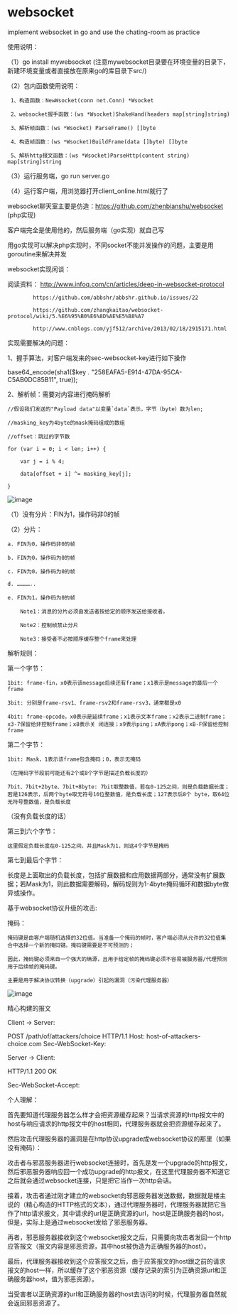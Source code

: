 # websocket
implement websocket in go and use the chating-room as practice

使用说明：

（1）go install mywebsocket (注意mywebsocket目录要在环境变量的目录下，新建环境变量或者直接放在原来go的库目录下src/)

（2）包内函数使用说明： 
     
     1、构造函数：NewWsocket(conn net.Conn) *Wsocket
     
     2、websocket握手函数：(ws *Wsocket)ShakeHand(headers map[string]string)
     
     3、解析帧函数：(ws *Wsocket) ParseFrame() []byte
     
     4、构造帧函数：(ws *Wsocket)BuildFrame(data []byte) []byte
     
     5、解析http报文函数：(ws *Wsocket)ParseHttp(content string) map[string]string
     

（3）运行服务端，go run server.go

（4）运行客户端，用浏览器打开client_online.html就行了


websocket聊天室主要是仿造：https://github.com/zhenbianshu/websocket (php实现)

客户端完全是使用他的，然后服务端（go实现）就自己写

用go实现可以解决php实现时，不同socket不能并发操作的问题，主要是用goroutine来解决并发

websocket实现闲谈：

阅读资料：   http://www.infoq.com/cn/articles/deep-in-websocket-protocol

            https://github.com/abbshr/abbshr.github.io/issues/22
	    
            https://github.com/zhangkaitao/websocket-protocol/wiki/5.%E6%95%B0%E6%8D%AE%E5%B8%A7
	    
            http://www.cnblogs.com/yjf512/archive/2013/02/18/2915171.html
	    
            

实现需要解决的问题：

1、握手算法，对客户端发来的sec-websocket-key进行如下操作

base64_encode(sha1($key . "258EAFA5-E914-47DA-95CA-C5AB0DC85B11", true));

2、解析帧：需要对内容进行掩码解析

	//假设我们发送的"Payload data"以变量`data`表示，字节（byte）数为len;
	
	//masking_key为4byte的mask掩码组成的数组
	
	//offset：跳过的字节数
	
	for (var i = 0; i < len; i++) {
	
        var j = i % 4;
	
        data[offset + i] ^= masking_key[j];
	
    }

 ![image](https://github.com/GalaxyScrew/websocket/blob/master/frame.png)
 
（1）没有分片：FIN为1，操作码非0的帧

（2）分片：

	a. FIN为0，操作码非0的帧
	
	b. FIN为0，操作码为0的帧
	
	c. FIN为0，操作码为0的帧
	
	d. …………..
	
	e. FIN为1，操作码为0的帧
    
        Note1：消息的分片必须由发送者按给定的顺序发送给接收者。
	
        Note2：控制帧禁止分片
	
        Note3：接受者不必按顺序缓存整个frame来处理
	
	
解析规则：

第一个字节：

	1bit: frame-fin，x0表示该message后续还有frame；x1表示是message的最后一个frame
	
	3bit: 分别是frame-rsv1、frame-rsv2和frame-rsv3，通常都是x0
	
	4bit: frame-opcode，x0表示是延续frame；x1表示文本frame；x2表示二进制frame；x3-7保留给非控制frame；x8表示关 闭连接；x9表示ping；xA表示pong；xB-F保留给控制frame
	
第二个字节：

	1bit: Mask，1表示该frame包含掩码；0，表示无掩码
	
	（在掩码字节段前可能还有2个或8个字节是描述负载长度的）
	
	7bit、7bit+2byte、7bit+8byte: 7bit取整数值，若在0-125之间，则是负载数据长度；若是126表示，后两个byte取无符号16位整数值，是负载长度；127表示后8个 byte，取64位无符号整数值，是负载长度

（没有负载长度的话）

第三到六个字节：

	这里假定负载长度在0-125之间，并且Mask为1，则这4个字节是掩码
	
第七到最后个字节：

长度是上面取出的负载长度，包括扩展数据和应用数据两部分，通常没有扩展数据；若Mask为1，则此数据需要解码，解码规则为1-4byte掩码循环和数据byte做异或操作。


基于websocket协议升级的攻击:

掩码：

    掩码键是由客户端随机选择的32位值。当准备一个掩码的帧时，客户端必须从允许的32位值集合中选择一个新的掩码键。掩码键需要是不可预测的；
    
    因此，掩码键必须来自一个强大的熵源，且用于给定帧的掩码键必须不容易被服务器/代理预测用于后续帧的掩码键。
    
    主要是用于解决协议转换（upgrade）引起的漏洞（污染代理服务器）

 ![image](https://github.com/GalaxyScrew/websocket/blob/master/attack.png)
 
 
精心构建的报文

Client → Server:

POST /path/of/attackers/choice HTTP/1.1 Host: host-of-attackers-choice.com Sec-WebSocket-Key: <connection-key>

Server → Client:

HTTP/1.1 200 OK

Sec-WebSocket-Accept: <connection-key>

个人理解：

首先要知道代理服务器怎么样才会把资源缓存起来？当请求资源的http报文中的host与响应请求的http报文中的host相同，代理服务器就会把资源缓存起来了。

然后攻击代理服务器的漏洞是在http协议upgrade成websocket协议的那里（如果没有掩码）：

攻击者与邪恶服务器进行websocket连接时，首先是发一个upgrade的http报文，然后邪恶服务器响应回一个成功upgrade的http报文，在这里代理服务器不知道它之后就会通过websocket连接，只是把它当作一次http会话。

接着，攻击者通过刚才建立的websocket向邪恶服务器发送数据，数据就是楼主说的（精心构造的HTTP格式的文本），通过代理服务器时，代理服务器就把它当作了http请求报文，其中请求的url是正确资源的url，host是正确服务器的host，但是，实际上是通过websocket发给了邪恶服务器。

再者，邪恶服务器接收到这个websocket报文之后，只需要向攻击者发回一个http应答报文（报文内容是邪恶资源，其中host被伪造为正确服务器的host）。

最后，代理服务器接收到这个应答报文之后，由于应答报文的host跟之前的请求报文的host一样，所以缓存了这个邪恶资源（缓存记录的索引为正确资源url和正确服务器host，值为邪恶资源）。

当受害者以正确资源的url和正确服务器的host去访问的时候，代理服务器自然就会返回邪恶资源了。
